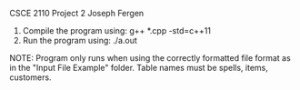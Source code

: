 CSCE 2110 Project 2
Joseph Fergen

1. Compile the program using: g++ *.cpp -std=c++11
2. Run the program using: ./a.out

NOTE: Program only runs when using the correctly formatted file format as in the "Input File Example" folder. Table names must be spells, items, customers.
